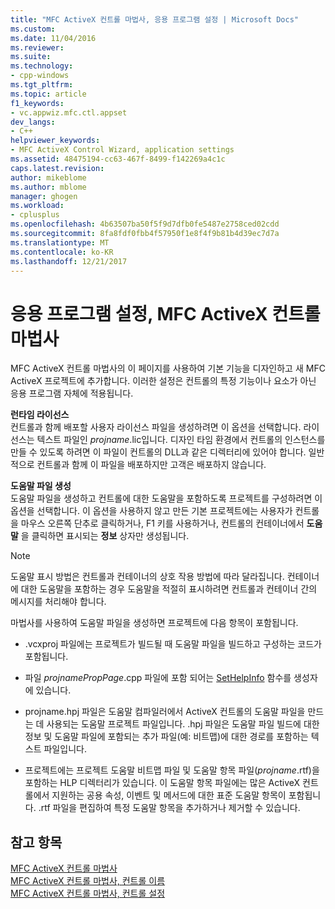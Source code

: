 ```yaml
---
title: "MFC ActiveX 컨트롤 마법사, 응용 프로그램 설정 | Microsoft Docs"
ms.custom: 
ms.date: 11/04/2016
ms.reviewer: 
ms.suite: 
ms.technology:
- cpp-windows
ms.tgt_pltfrm: 
ms.topic: article
f1_keywords:
- vc.appwiz.mfc.ctl.appset
dev_langs:
- C++
helpviewer_keywords:
- MFC ActiveX Control Wizard, application settings
ms.assetid: 48475194-cc63-467f-8499-f142269a4c1c
caps.latest.revision: 
author: mikeblome
ms.author: mblome
manager: ghogen
ms.workload:
- cplusplus
ms.openlocfilehash: 4b63507ba50f5f9d7dfb0fe5487e2758ced02cdd
ms.sourcegitcommit: 8fa8fdf0fbb4f57950f1e8f4f9b81b4d39ec7d7a
ms.translationtype: MT
ms.contentlocale: ko-KR
ms.lasthandoff: 12/21/2017
---
```

# <a name="application-settings-mfc-activex-control-wizard"></a>응용 프로그램 설정, MFC ActiveX 컨트롤 마법사
MFC ActiveX 컨트롤 마법사의 이 페이지를 사용하여 기본 기능을 디자인하고 새 MFC ActiveX 프로젝트에 추가합니다. 이러한 설정은 컨트롤의 특정 기능이나 요소가 아닌 응용 프로그램 자체에 적용됩니다.  
  
 **런타임 라이선스**  
 컨트롤과 함께 배포할 사용자 라이선스 파일을 생성하려면 이 옵션을 선택합니다. 라이선스는 텍스트 파일인 *projname*.lic입니다. 디자인 타임 환경에서 컨트롤의 인스턴스를 만들 수 있도록 하려면 이 파일이 컨트롤의 DLL과 같은 디렉터리에 있어야 합니다. 일반적으로 컨트롤과 함께 이 파일을 배포하지만 고객은 배포하지 않습니다.  
  
 **도움말 파일 생성**  
 도움말 파일을 생성하고 컨트롤에 대한 도움말을 포함하도록 프로젝트를 구성하려면 이 옵션을 선택합니다. 이 옵션을 사용하지 않고 만든 기본 프로젝트에는 사용자가 컨트롤을 마우스 오른쪽 단추로 클릭하거나, F1 키를 사용하거나, 컨트롤의 컨테이너에서 **도움말** 을 클릭하면 표시되는 **정보** 상자만 생성됩니다.  
  
> [!NOTE]
>  도움말 표시 방법은 컨트롤과 컨테이너의 상호 작용 방법에 따라 달라집니다. 컨테이너에 대한 도움말을 포함하는 경우 도움말을 적절히 표시하려면 컨트롤과 컨테이너 간의 메시지를 처리해야 합니다.  
  
 마법사를 사용하여 도움말 파일을 생성하면 프로젝트에 다음 항목이 포함됩니다.  
  
-   .vcxproj 파일에는 프로젝트가 빌드될 때 도움말 파일을 빌드하고 구성하는 코드가 포함됩니다.  
  
-   파일 *projnamePropPage*.cpp 파일에 포함 되어는 [SetHelpInfo](../../mfc/reference/colepropertypage-class.md#sethelpinfo) 함수를 생성자에 있습니다.  
  
-   projname.hpj 파일은 도움말 컴파일러에서 ActiveX 컨트롤의 도움말 파일을 만드는 데 사용되는 도움말 프로젝트 파일입니다. .hpj 파일은 도움말 파일 빌드에 대한 정보 및 도움말 파일에 포함되는 추가 파일(예: 비트맵)에 대한 경로를 포함하는 텍스트 파일입니다.  
  
-   프로젝트에는 프로젝트 도움말 비트맵 파일 및 도움말 항목 파일(*projname*.rtf)을 포함하는 HLP 디렉터리가 있습니다. 이 도움말 항목 파일에는 많은 ActiveX 컨트롤에서 지원하는 공용 속성, 이벤트 및 메서드에 대한 표준 도움말 항목이 포함됩니다. .rtf 파일을 편집하여 특정 도움말 항목을 추가하거나 제거할 수 있습니다.  
  
## <a name="see-also"></a>참고 항목  
 [MFC ActiveX 컨트롤 마법사](../../mfc/reference/mfc-activex-control-wizard.md)   
 [MFC ActiveX 컨트롤 마법사, 컨트롤 이름](../../mfc/reference/control-names-mfc-activex-control-wizard.md)   
 [MFC ActiveX 컨트롤 마법사, 컨트롤 설정](../../mfc/reference/control-settings-mfc-activex-control-wizard.md)


